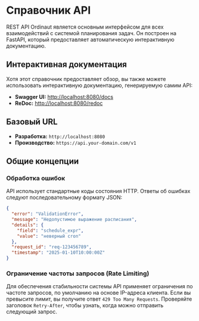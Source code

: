 # Справочник API

REST API Ordinaut является основным интерфейсом для всех взаимодействий с системой планирования задач. Он построен на FastAPI, который предоставляет автоматическую интерактивную документацию.

## Интерактивная документация

Хотя этот справочник предоставляет обзор, вы также можете использовать интерактивную документацию, генерируемую самим API:

- **Swagger UI:** [http://localhost:8080/docs](http://localhost:8080/docs)
- **ReDoc:** [http://localhost:8080/redoc](http://localhost:8080/redoc)

## Базовый URL

- **Разработка:** `http://localhost:8080`
- **Производство:** `https://api.your-domain.com/v1`

## Общие концепции

### Обработка ошибок

API использует стандартные коды состояния HTTP. Ответы об ошибках следуют последовательному формату JSON:

```json
{
  "error": "ValidationError",
  "message": "Недопустимое выражение расписания",
  "details": {
    "field": "schedule_expr",
    "value": "неверный cron"
  },
  "request_id": "req-123456789",
  "timestamp": "2025-01-10T10:00:00Z"
}
```

### Ограничение частоты запросов (Rate Limiting)

Для обеспечения стабильности системы API применяет ограничения по частоте запросов, по умолчанию на основе IP-адреса клиента. Если вы превысите лимит, вы получите ответ `429 Too Many Requests`. Проверяйте заголовок `Retry-After`, чтобы узнать, когда можно отправить следующий запрос.
